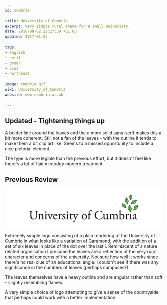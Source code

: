 ```yaml
---
id: cumbria

title: University of Cumbria
excerpt: Very simple rural theme for a small university.
date: 2010-08-02 22:27:39 +01:00
updated: 2017-01-23

tags:
- english
- serif
- green
- ccuc
- northeast

image: cumbria.gif
wiki: University_of_Cumbria
website: www.cumbria.ac.uk

---
```


## Updated - Tightening things up

A bolder line around the leaves and the a more solid sans-serif makes this a bit more coherent. Still not a fan of the leaves - with the outline it tends to make them a bit clip art like. Seems to a missed opportunity to include a nice pictorial element.

The type is more legible than the previous effort, but it doesn't feel like there's a lot of flair in stodgy modern treatment.

## Previous Review

![](/images/logospotter/cumbria-old.gif)

Extremely simple logo consisting of a plain rendering of the University of Cumbria in what looks like a variation of Garamond, with the addition of a set of six leaves in place of the dot over the last i. Reminiscent of a nature related organisation I presume the leaves are a reflection of the very rural character and concerns of the university. Not sure how well it works since there's no real clue of an educational angle. I couldn't see if there was any significance in the numbers of leaves (perhaps campuses?).

The leaves themselves have a heavy outline and are angular rather than soft - slightly resembling flames.

A very simple choice of logo attempting to give a sense of the countryside that perhaps could work with a better implementation.
